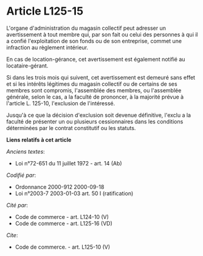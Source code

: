 # Article L125-15

L'organe d'administration du magasin collectif peut adresser un avertissement à tout membre qui, par son fait ou celui des
personnes à qui il a confié l'exploitation de son fonds ou de son entreprise, commet une infraction au règlement intérieur. 

En cas de location-gérance, cet avertissement est également notifié au locataire-gérant. 

Si dans les trois mois qui suivent, cet avertissement est demeuré sans effet et si les intérêts légitimes du magasin
collectif ou de certains de ses membres sont compromis, l'assemblée des membres, ou l'assemblée générale, selon le cas, a la
faculté de prononcer, à la majorité prévue à l'article L. 125-10, l'exclusion de l'intéressé. 

Jusqu'à ce que la décision d'exclusion soit devenue définitive, l'exclu a la faculté de présenter un ou plusieurs
cessionnaires dans les conditions déterminées par le contrat constitutif ou les statuts.

**Liens relatifs à cet article**

_Anciens textes_:

  - Loi n°72-651 du 11 juillet 1972 - art. 14 (Ab)

_Codifié par_:

  - Ordonnance 2000-912 2000-09-18
  - Loi n°2003-7 2003-01-03 art. 50 I (ratification)

_Cité par_:

  - Code de commerce - art. L124-10 (V)
  - Code de commerce - art. L125-16 (VD)

_Cite_:

  - Code de commerce. - art. L125-10 (V)
